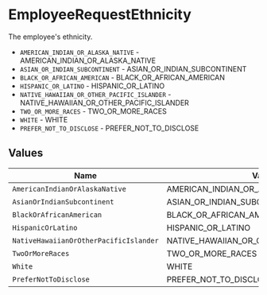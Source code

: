 # EmployeeRequestEthnicity

The employee's ethnicity.

* `AMERICAN_INDIAN_OR_ALASKA_NATIVE` - AMERICAN_INDIAN_OR_ALASKA_NATIVE
* `ASIAN_OR_INDIAN_SUBCONTINENT` - ASIAN_OR_INDIAN_SUBCONTINENT
* `BLACK_OR_AFRICAN_AMERICAN` - BLACK_OR_AFRICAN_AMERICAN
* `HISPANIC_OR_LATINO` - HISPANIC_OR_LATINO
* `NATIVE_HAWAIIAN_OR_OTHER_PACIFIC_ISLANDER` - NATIVE_HAWAIIAN_OR_OTHER_PACIFIC_ISLANDER
* `TWO_OR_MORE_RACES` - TWO_OR_MORE_RACES
* `WHITE` - WHITE
* `PREFER_NOT_TO_DISCLOSE` - PREFER_NOT_TO_DISCLOSE


## Values

| Name                                      | Value                                     |
| ----------------------------------------- | ----------------------------------------- |
| `AmericanIndianOrAlaskaNative`            | AMERICAN_INDIAN_OR_ALASKA_NATIVE          |
| `AsianOrIndianSubcontinent`               | ASIAN_OR_INDIAN_SUBCONTINENT              |
| `BlackOrAfricanAmerican`                  | BLACK_OR_AFRICAN_AMERICAN                 |
| `HispanicOrLatino`                        | HISPANIC_OR_LATINO                        |
| `NativeHawaiianOrOtherPacificIslander`    | NATIVE_HAWAIIAN_OR_OTHER_PACIFIC_ISLANDER |
| `TwoOrMoreRaces`                          | TWO_OR_MORE_RACES                         |
| `White`                                   | WHITE                                     |
| `PreferNotToDisclose`                     | PREFER_NOT_TO_DISCLOSE                    |